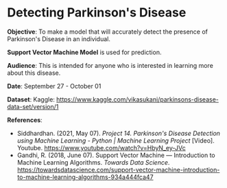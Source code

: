 # Detecting Parkinson's Disease

**Objective**: To make a model that will accurately detect the presence of Parkinson's Disease in an individual.

**Support Vector Machine Model** is used for prediction.

**Audience**: This is intended for anyone who is interested in learning more about this disease.

**Date**: September 27 - October 01

**Dataset**: Kaggle: https://www.kaggle.com/vikasukani/parkinsons-disease-data-set/version/1

**References**:
- Siddhardhan. (2021, May 07). *Project 14. Parkinson's Disease Detection using Machine Learning - Python | Machine Learning Project* [Video]. Youtube. https://www.youtube.com/watch?v=HbyN_ey-JVc
- Gandhi, R. (2018, June 07). Support Vector Machine — Introduction to Machine Learning Algorithms. *Towards Data Science*. https://towardsdatascience.com/support-vector-machine-introduction-to-machine-learning-algorithms-934a444fca47
